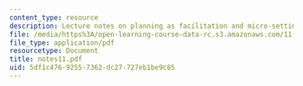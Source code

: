 ```yaml
---
content_type: resource
description: Lecture notes on planning as facilitation and micro-settings.
file: /media/https%3A/open-learning-course-data-rc.s3.amazonaws.com/11-201-gateway-planning-action-fall-2007/5df1c47692557362dc27727eb1be9c85_notes11.pdf
file_type: application/pdf
resourcetype: Document
title: notes11.pdf
uid: 5df1c476-9255-7362-dc27-727eb1be9c85
---
```

